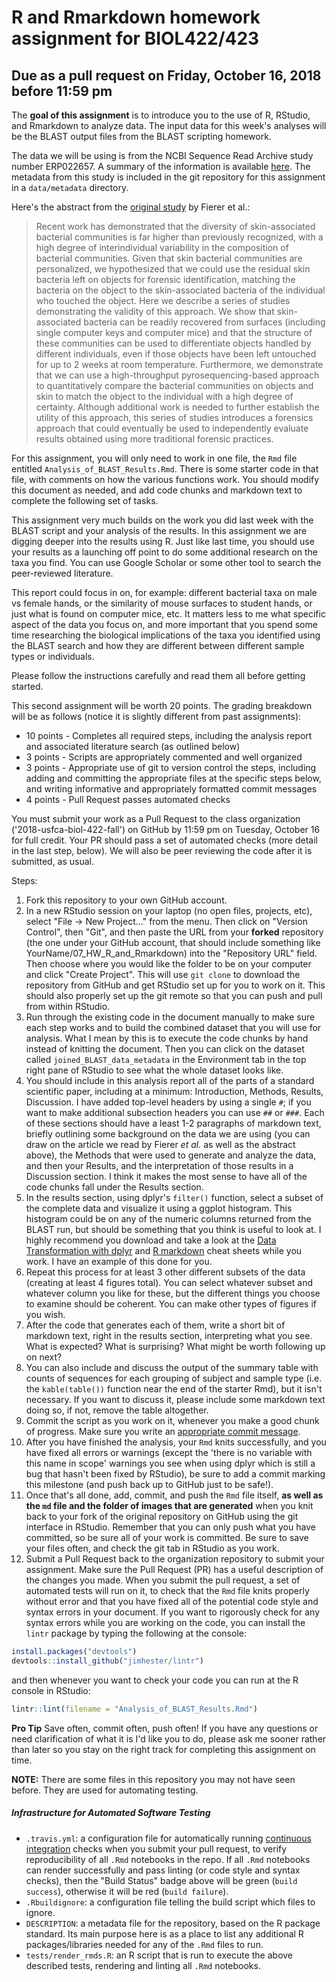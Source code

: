 # R and Rmarkdown homework assignment for BIOL422/423
## Due as a pull request on Friday, October 16, 2018 before 11:59 pm

The **goal of this assignment** is to introduce you to the use of R, RStudio, and Rmarkdown to analyze data. The input data for this week's analyses will be the BLAST output files from the BLAST scripting homework. 

The data we will be using is from the NCBI Sequence Read Archive study number ERP022657. A summary of the information is available [here](https://www.ncbi.nlm.nih.gov/Traces/study/?WebEnv=NCID_1_128047291_130.14.22.33_5555_1505945515_1626731749_0MetA0_S_HStore&query_key=5). The metadata from this study is included in the git repository for this assignment in a `data/metadata` directory.

Here's the abstract from the [original study](https://trace.ncbi.nlm.nih.gov/Traces/sra/sra.cgi?study=ERP022657) by Fierer et al.:

> Recent work has demonstrated that the diversity of skin-associated bacterial communities is far higher than previously recognized, with a high degree of interindividual variability in the composition of bacterial communities. Given that skin bacterial communities are personalized, we hypothesized that we could use the residual skin bacteria left on objects for forensic identification, matching the bacteria on the object to the skin-associated bacteria of the individual who touched the object. Here we describe a series of studies demonstrating the validity of this approach. We show that skin-associated bacteria can be readily recovered from surfaces (including single computer keys and computer mice) and that the structure of these communities can be used to differentiate objects handled by different individuals, even if those objects have been left untouched for up to 2 weeks at room temperature. Furthermore, we demonstrate that we can use a high-throughput pyrosequencing-based approach to quantitatively compare the bacterial communities on objects and skin to match the object to the individual with a high degree of certainty. Although additional work is needed to further establish the utility of this approach, this series of studies introduces a forensics approach that could eventually be used to independently evaluate results obtained using more traditional forensic practices.

For this assignment, you will only need to work in one file, the `Rmd` file entitled `Analysis_of_BLAST_Results.Rmd`. There is some starter code in that file, with comments on how the various functions work. You should modify this document as needed, and add code chunks and markdown text to complete the following set of tasks.

This assignment very much builds on the work you did last week with the BLAST script and your analysis of the results. In this assignment we are digging deeper into the results using R. Just like last time, you should use your results as a launching off point to do some additional research on the taxa you find. You can use Google Scholar or some other tool to search the peer-reviewed literature. 

This report could focus in on, for example: different bacterial taxa on male vs female hands, or the similarity of mouse surfaces to student hands, or just what is found on computer mice, etc. It matters less to me what specific aspect of the data you focus on, and more important that you spend some time researching the biological implications of the taxa you identified using the BLAST search and how they are different between different sample types or individuals.

Please follow the instructions carefully and read them all before getting started.

This second assignment will be worth 20 points. The grading breakdown will be as follows (notice it is slightly different from past assignments):

* 10 points - Completes all required steps, including the analysis report and associated literature search (as outlined below)
* 3 points - Scripts are appropriately commented and well organized
* 3 points - Appropriate use of git to version control the steps, including adding and committing the appropriate files at the specific steps below, and writing informative and appropriately formatted commit messages
* 4 points - Pull Request passes automated checks

You must submit your work as a Pull Request to the class organization ('2018-usfca-biol-422-fall') on GitHub by 11:59 pm on Tuesday, October 16 for full credit. Your PR should pass a set of automated checks (more detail in the last step, below). We will also be peer reviewing the code after it is submitted, as usual.

Steps:

1. Fork this repository to your own GitHub account.
1. In a new RStudio session on your laptop (no open files, projects, etc), select "File -> New Project..." from the menu. Then click on "Version Control", then "Git", and then paste the URL from your **forked** repository (the one under your GitHub account, that should include something like YourName/07_HW_R_and_Rmarkdown) into the "Repository URL" field. Then choose where you would like the folder to be on your computer and click "Create Project". This will use `git clone` to download the repository from GitHub and get RStudio set up for you to work on it. This should also properly set up the git remote so that you can push and pull from within RStudio. 
1. Run through the existing code in the document manually to make sure each step works and to build the combined dataset that you will use for analysis. What I mean by this is to execute the code chunks by hand instead of knitting the document. Then you can click on the dataset called `joined_BLAST_data_metadata` in the Environment tab in the top right pane of RStudio to see what the whole dataset looks like.
1. You should include in this analysis report all of the parts of a standard scientific paper, including at a minimum: Introduction, Methods, Results, Discussion. I have added top-level headers by using a single `#`; if you want to make additional subsection headers you can use `##` or `###`. Each of these sections should have a least 1-2 paragraphs of markdown text, briefly outlining some background on the data we are using (you can draw on the article we read by Fierer *et al.* as well as the abstract above), the Methods that were used to generate and analyze the data, and then your Results, and the interpretation of those results in a Discussion section. I think it makes the most sense to have all of the code chunks fall under the Results section. 
1. In the results section, using dplyr's `filter()` function, select a subset of the complete data and visualize it using a ggplot histogram. This histogram could be on any of the numeric columns returned from the BLAST run, but should be something that you think is useful to look at. I highly recommend you download and take a look at the [Data Transformation with dplyr](https://raw.githubusercontent.com/rstudio/cheatsheets/master/data-transformation.pdf) and [R markdown](https://raw.githubusercontent.com/rstudio/cheatsheets/master/rmarkdown-2.0.pdf) cheat sheets while you work. I have an example of this done for you.
1. Repeat this process for at least 3 other different subsets of the data (creating at least 4 figures total). You can select whatever subset and whatever column you like for these, but the different things you choose to examine should be coherent. You can make other types of figures if you wish.
1. After the code that generates each of them, write a short bit of markdown text, right in the results section, interpreting what you see. What is expected? What is surprising? What might be worth following up on next?
1. You can also include and discuss the output of the summary table with counts of sequences for each grouping of subject and sample type (i.e. the `kable(table())` function near the end of the starter Rmd), but it isn't necessary. If you want to discuss it, please include some markdown text doing so, if not, remove the table altogether.
1. Commit the script as you work on it, whenever you make a good chunk of progress. Make sure you write an [appropriate commit message](https://chris.beams.io/posts/git-commit/).
1. After you have finished the analysis, your `Rmd` knits successfully, and you have fixed all errors or warnings (except the 'there is no variable with this name in scope' warnings you see when using dplyr which is still a bug that hasn't been fixed by RStudio), be sure to add a commit marking this milestone (and push back up to GitHub just to be safe!).
1. Once that's all done, add, commit, and push the `Rmd` file itself, **as well as the `md` file and the folder of images that are generated** when you knit back to your fork of the original repository on GitHub using the git interface in RStudio. Remember that you can only push what you have committed, so be sure all of your work is committed. Be sure to save your files often, and check the git tab in RStudio as you work.
2. Submit a Pull Request back to the organization repository to submit your assignment. Make sure the Pull Request (PR) has a useful description of the changes you made. When you submit the pull request, a set of automated tests will run on it, to check that the `Rmd` file knits properly without error and that you have fixed all of the potential code style and syntax errors in your document. If you want to rigorously check for any syntax errors while you are working on the code, you can install the `lintr` package by typing the following at the console:

```r
install.packages("devtools")
devtools::install_github("jimhester/lintr")
```

and then whenever you want to check your code you can run at the R console in RStudio:

```r
lintr::lint(filename = "Analysis_of_BLAST_Results.Rmd")
```

**Pro Tip** Save often, commit often, push often! If you have any questions or need clarification of what it is I'd like you to do, please ask me sooner rather than later so you stay on the right track for completing this assignment on time.

**NOTE:** There are some files in this repository you may not have seen before. They are used for automating testing. 

##### Infrastructure for Automated Software Testing

- `.travis.yml`: a configuration file for automatically running [continuous integration](https://travis-ci.com) checks when you submit your pull request, to verify reproducibility of all `.Rmd` notebooks in the repo.  If all `.Rmd` notebooks can render successfully and pass linting (or code style and syntax checks), then the "Build Status" badge above will be green (`build success`), otherwise it will be red (`build failure`).  
- `.Rbuildignore`: a configuration file telling the build script which files to ignore.
- `DESCRIPTION`: a metadata file for the repository, based on the R package standard. Its main purpose here is as a place to list any additional R packages/libraries needed for any of the `.Rmd` files to run.
- `tests/render_rmds.R`: an R script that is run to execute the above described tests, rendering and linting all `.Rmd` notebooks. 

